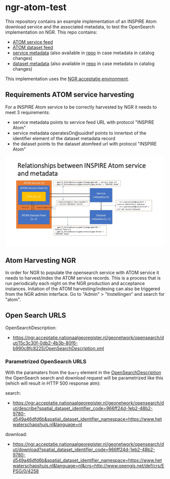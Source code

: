# ngr-atom-test

This repository contains an example implementation of an INSPIRE Atom download service and the associated metadata, to test the OpenSearch implementation on NGR. This repo contains:

- [ATOM service feed](https://pdok.github.io/ngr-atom-test/index.xml)
- [ATOM dataset feed](https://pdok.github.io/ngr-atom-test/hydrografie.xml)
- [service metadata](https://ngr.acceptatie.nationaalgeoregister.nl/geonetwork/srv/dut/csw?service=CSW&version=2.0.2&request=GetRecordById&outputschema=http://www.isotc211.org/2005/gmd&elementsetname=full&id=628a60c8-76a4-483f-ad2b-2e6d32f53cd2) (also available in [repo](metadata/628a60c8-76a4-483f-ad2b-2e6d32f53cd2.xml) in case metadata in catalog changes)
- [dataset metadata](https://ngr.acceptatie.nationaalgeoregister.nl/geonetwork/srv/dut/csw?service=CSW&version=2.0.2&request=GetRecordById&outputschema=http://www.isotc211.org/2005/gmd&elementsetname=full&id=628a60c8-76a4-483f-ad2b-2e6d32f53cd2) (also available in [repo](metadata/628a60c8-76a4-483f-ad2b-2e6d32f53cd2.xml) in case metadata in catalog changes)

This implementation uses the [NGR acceptatie environment](https://ngr.acceptatie.nationaalgeoregister.nl/geonetwork).

## Requirements ATOM service harvesting 

For a INSPIRE Atom service to be correctly harvested by NGR it needs to meet 3 requirements:

- service metadata points to service feed URL with protocol "INSPIRE Atom"
- service metadata operatesOn@uuidref points to innertext of the identifier element of the dataset metadata record
- the dataset points to the dataset atomfeed url with protocol "INSPIRE Atom"

![relationships between ATOM service and metadata](images/relationships.JPG)


## Atom Harvesting NGR

In order for NGR to populate the opensearch service with ATOM service it needs to harvest/index the ATOM service records. This is a process that is run periodically each night on the NGR production and acceptance instances. Initation of the ATOM harvesting/indexing can also be triggered from the NGR admin interface. Go to "Admin" > "Instellingen" and search for "atom".

## Open Search URLS

OpenSearchDescription:
- https://ngr.acceptatie.nationaalgeoregister.nl/geonetwork/opensearch/dut/15c3c30f-0db2-4b3b-80f6-b990c8fc8225/OpenSearchDescription.xml

### Parametrized OpenSearch URLS

With the paramaters from the `Query` element in the [OpenSearchDescription](https://ngr-2020-acc.geocat.live/geonetwork/opensearch/dut/15c3c30f-0db2-4b3b-80f6-b990c8fc8225/OpenSearchDescription.xml) the OpenSearch search and download request will be parametrized like this (which will result in HTTP 500 response atm):

search: 
- https://ngr.acceptatie.nationaalgeoregister.nl/geonetwork/opensearch/dut/describe?spatial_dataset_identifier_code=966ff24d-1eb2-48b2-9780-d549a46dfd6b&spatial_dataset_identifier_namespace=https://www.hetwaterschapshuis.nl&language=nl

download:
- https://ngr.acceptatie.nationaalgeoregister.nl/geonetwork/opensearch/dut/download?spatial_dataset_identifier_code=966ff24d-1eb2-48b2-9780-d549a46dfd6b&spatial_dataset_identifier_namespace=https://www.hetwaterschapshuis.nl&language=nl&crs=http://www.opengis.net/def/crs/EPSG/0/4258
